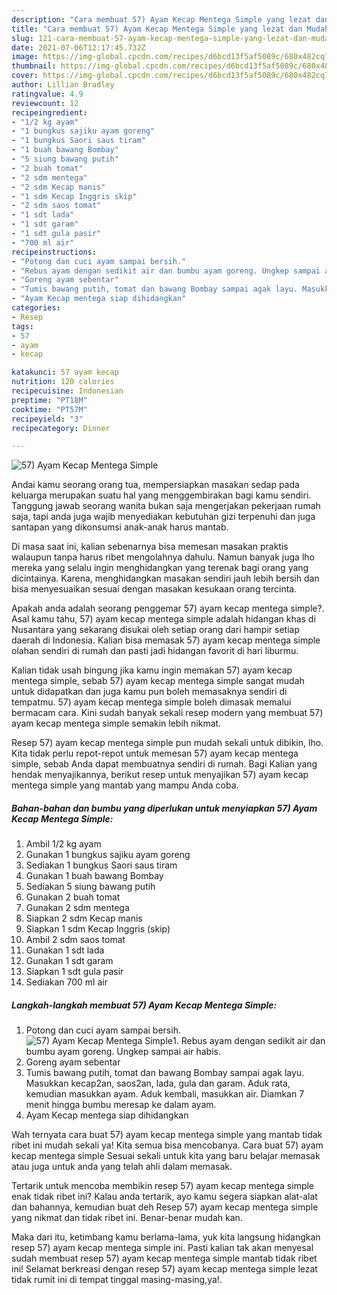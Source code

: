 ```yaml
---
description: "Cara membuat 57) Ayam Kecap Mentega Simple yang lezat dan Mudah Dibuat"
title: "Cara membuat 57) Ayam Kecap Mentega Simple yang lezat dan Mudah Dibuat"
slug: 121-cara-membuat-57-ayam-kecap-mentega-simple-yang-lezat-dan-mudah-dibuat
date: 2021-07-06T12:17:45.732Z
image: https://img-global.cpcdn.com/recipes/d6bcd13f5af5089c/680x482cq70/57-ayam-kecap-mentega-simple-foto-resep-utama.jpg
thumbnail: https://img-global.cpcdn.com/recipes/d6bcd13f5af5089c/680x482cq70/57-ayam-kecap-mentega-simple-foto-resep-utama.jpg
cover: https://img-global.cpcdn.com/recipes/d6bcd13f5af5089c/680x482cq70/57-ayam-kecap-mentega-simple-foto-resep-utama.jpg
author: Lillian Bradley
ratingvalue: 4.9
reviewcount: 12
recipeingredient:
- "1/2 kg ayam"
- "1 bungkus sajiku ayam goreng"
- "1 bungkus Saori saus tiram"
- "1 buah bawang Bombay"
- "5 siung bawang putih"
- "2 buah tomat"
- "2 sdm mentega"
- "2 sdm Kecap manis"
- "1 sdm Kecap Inggris skip"
- "2 sdm saos tomat"
- "1 sdt lada"
- "1 sdt garam"
- "1 sdt gula pasir"
- "700 ml air"
recipeinstructions:
- "Potong dan cuci ayam sampai bersih."
- "Rebus ayam dengan sedikit air dan bumbu ayam goreng. Ungkep sampai air habis."
- "Goreng ayam sebentar"
- "Tumis bawang putih, tomat dan bawang Bombay sampai agak layu. Masukkan kecap2an, saos2an, lada, gula dan garam. Aduk rata, kemudian masukkan ayam. Aduk kembali, masukkan air. Diamkan 7 menit hingga bumbu meresap ke dalam ayam."
- "Ayam Kecap mentega siap dihidangkan"
categories:
- Resep
tags:
- 57
- ayam
- kecap

katakunci: 57 ayam kecap 
nutrition: 120 calories
recipecuisine: Indonesian
preptime: "PT18M"
cooktime: "PT57M"
recipeyield: "3"
recipecategory: Dinner

---
```



![57) Ayam Kecap Mentega Simple](https://img-global.cpcdn.com/recipes/d6bcd13f5af5089c/680x482cq70/57-ayam-kecap-mentega-simple-foto-resep-utama.jpg)

Andai kamu seorang orang tua, mempersiapkan masakan sedap pada keluarga merupakan suatu hal yang menggembirakan bagi kamu sendiri. Tanggung jawab seorang  wanita bukan saja mengerjakan pekerjaan rumah saja, tapi anda juga wajib menyediakan kebutuhan gizi terpenuhi dan juga santapan yang dikonsumsi anak-anak harus mantab.

Di masa  saat ini, kalian sebenarnya bisa memesan masakan praktis walaupun tanpa harus ribet mengolahnya dahulu. Namun banyak juga lho mereka yang selalu ingin menghidangkan yang terenak bagi orang yang dicintainya. Karena, menghidangkan masakan sendiri jauh lebih bersih dan bisa menyesuaikan sesuai dengan masakan kesukaan orang tercinta. 



Apakah anda adalah seorang penggemar 57) ayam kecap mentega simple?. Asal kamu tahu, 57) ayam kecap mentega simple adalah hidangan khas di Nusantara yang sekarang disukai oleh setiap orang dari hampir setiap daerah di Indonesia. Kalian bisa memasak 57) ayam kecap mentega simple olahan sendiri di rumah dan pasti jadi hidangan favorit di hari liburmu.

Kalian tidak usah bingung jika kamu ingin memakan 57) ayam kecap mentega simple, sebab 57) ayam kecap mentega simple sangat mudah untuk didapatkan dan juga kamu pun boleh memasaknya sendiri di tempatmu. 57) ayam kecap mentega simple boleh dimasak memalui bermacam cara. Kini sudah banyak sekali resep modern yang membuat 57) ayam kecap mentega simple semakin lebih nikmat.

Resep 57) ayam kecap mentega simple pun mudah sekali untuk dibikin, lho. Kita tidak perlu repot-repot untuk memesan 57) ayam kecap mentega simple, sebab Anda dapat membuatnya sendiri di rumah. Bagi Kalian yang hendak menyajikannya, berikut resep untuk menyajikan 57) ayam kecap mentega simple yang mantab yang mampu Anda coba.

<!--inarticleads1-->

##### Bahan-bahan dan bumbu yang diperlukan untuk menyiapkan 57) Ayam Kecap Mentega Simple:

1. Ambil 1/2 kg ayam
1. Gunakan 1 bungkus sajiku ayam goreng
1. Sediakan 1 bungkus Saori saus tiram
1. Gunakan 1 buah bawang Bombay
1. Sediakan 5 siung bawang putih
1. Gunakan 2 buah tomat
1. Gunakan 2 sdm mentega
1. Siapkan 2 sdm Kecap manis
1. Siapkan 1 sdm Kecap Inggris (skip)
1. Ambil 2 sdm saos tomat
1. Gunakan 1 sdt lada
1. Gunakan 1 sdt garam
1. Siapkan 1 sdt gula pasir
1. Sediakan 700 ml air




<!--inarticleads2-->

##### Langkah-langkah membuat 57) Ayam Kecap Mentega Simple:

1. Potong dan cuci ayam sampai bersih.
<img src="https://img-global.cpcdn.com/steps/cd0dee6346c3781a/160x128cq70/57-ayam-kecap-mentega-simple-langkah-memasak-1-foto.jpg" alt="57) Ayam Kecap Mentega Simple">1. Rebus ayam dengan sedikit air dan bumbu ayam goreng. Ungkep sampai air habis.
1. Goreng ayam sebentar
1. Tumis bawang putih, tomat dan bawang Bombay sampai agak layu. Masukkan kecap2an, saos2an, lada, gula dan garam. Aduk rata, kemudian masukkan ayam. Aduk kembali, masukkan air. Diamkan 7 menit hingga bumbu meresap ke dalam ayam.
1. Ayam Kecap mentega siap dihidangkan




Wah ternyata cara buat 57) ayam kecap mentega simple yang mantab tidak ribet ini mudah sekali ya! Kita semua bisa mencobanya. Cara buat 57) ayam kecap mentega simple Sesuai sekali untuk kita yang baru belajar memasak atau juga untuk anda yang telah ahli dalam memasak.

Tertarik untuk mencoba membikin resep 57) ayam kecap mentega simple enak tidak ribet ini? Kalau anda tertarik, ayo kamu segera siapkan alat-alat dan bahannya, kemudian buat deh Resep 57) ayam kecap mentega simple yang nikmat dan tidak ribet ini. Benar-benar mudah kan. 

Maka dari itu, ketimbang kamu berlama-lama, yuk kita langsung hidangkan resep 57) ayam kecap mentega simple ini. Pasti kalian tak akan menyesal sudah membuat resep 57) ayam kecap mentega simple mantab tidak ribet ini! Selamat berkreasi dengan resep 57) ayam kecap mentega simple lezat tidak rumit ini di tempat tinggal masing-masing,ya!.

